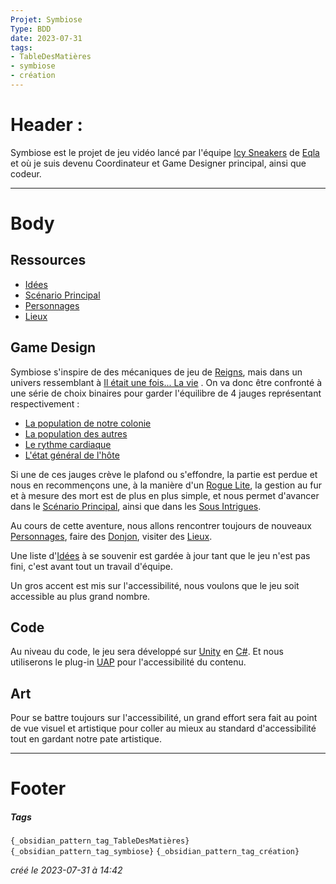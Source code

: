 ```yaml
---
Projet: Symbiose
Type: BDD
date: 2023-07-31
tags:
- TableDesMatières
- symbiose
- création
---
```

   
# Header :   
   
Symbiose est le projet de jeu vidéo lancé par l'équipe [Icy Sneakers](/not_created.md) de [Eqla](/not_created.md) et où je suis devenu Coordinateur et Game Designer principal, ainsi que codeur.   
   
   
-------------------------------------------------------------------------------   
# Body   
## Ressources   
   
   
- [Idées](./Cr%C3%A9ations/Symbiose/Id%C3%A9es.md)   
- [Scénario Principal](./Cr%C3%A9ations/Symbiose/GameDesign/Sc%C3%A9nario/Sc%C3%A9nario%20Principal.md)   
- [Personnages](./Cr%C3%A9ations/Symbiose/GameDesign/Sc%C3%A9nario/Personnages.md)   
- [Lieux](./Cr%C3%A9ations/Symbiose/GameDesign/Sc%C3%A9nario/Lieux.md)   
   
## Game Design   
   
Symbiose s'inspire de des mécaniques de jeu de [Reigns](https://fr.wikipedia.org/wiki/Reigns), mais dans un univers ressemblant à [Il était une fois... La vie](https://fr.wikipedia.org/wiki/Il_%C3%A9tait_une_fois%E2%80%A6_la_Vie) . On va donc être confronté à une série de choix binaires pour garder l'équilibre de 4 jauges représentant respectivement :   
   
   
- [La population de notre colonie](/not_created.md)   
- [La population des autres](/not_created.md)   
- [Le rythme cardiaque](/not_created.md)   
- [L'état général de l'hôte](/not_created.md)   
   
Si une de ces jauges crève le plafond ou s'effondre, la partie est perdue et nous en recommençons une, à la manière d'un [Rogue Lite](https://www.blacknutlemag.com/fr/c-est-quoi-un-roguelite), la gestion au fur et à mesure des mort est de plus en plus simple, et nous permet d'avancer dans le [Scénario Principal](./Cr%C3%A9ations/Symbiose/GameDesign/Sc%C3%A9nario/Sc%C3%A9nario%20Principal.md), ainsi que dans les [Sous Intrigues](./Cr%C3%A9ations/Symbiose/GameDesign/Sc%C3%A9nario/Sous%20Intrigues.md).    
   
Au cours de cette aventure, nous allons rencontrer toujours de nouveaux [Personnages](./Cr%C3%A9ations/Symbiose/GameDesign/Sc%C3%A9nario/Personnages.md), faire des [Donjon](/not_created.md), visiter des [Lieux](./Cr%C3%A9ations/Symbiose/GameDesign/Sc%C3%A9nario/Lieux.md).   
   
Une liste d'[Idées](./Cr%C3%A9ations/Symbiose/Id%C3%A9es.md) à se souvenir est gardée à jour tant que le jeu n'est pas fini, c'est avant tout un travail d'équipe.   
   
Un gros accent est mis sur l'accessibilité, nous voulons que le jeu soit accessible au plus grand nombre.   
   
## Code   
   
Au niveau du code, le jeu sera développé sur [Unity](https://fr.wikipedia.org/wiki/Unity_(moteur_de_jeu)) en [C#](https://fr.wikipedia.org/wiki/C_Sharp). Et nous utiliserons le plug-in [UAP](https://assetstore.unity.com/packages/tools/gui/ui-accessibility-plugin-uap-87935) pour l'accessibilité du contenu.    
   
## Art   
   
Pour se battre toujours sur l'accessibilité, un grand effort sera fait au point de vue visuel et artistique pour coller au mieux au standard d'accessibilité tout en gardant notre pate artistique.   
   
   
   
---------------------------------------------------------------------------   
# Footer   
   
##### Tags   
`{_obsidian_pattern_tag_TableDesMatières}` `{_obsidian_pattern_tag_symbiose}` `{_obsidian_pattern_tag_création}`    
   
*créé le 2023-07-31 à 14:42*